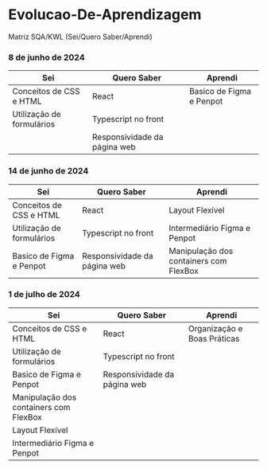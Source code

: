 # Evolucao-De-Aprendizagem

Matriz SQA/KWL (Sei/Quero Saber/Aprendi)

### 8 de junho de 2024

| Sei                         | Quero Saber                          | Aprendi                      |
|-----------------------------|--------------------------------------|------------------------------|
| Conceitos de CSS e HTML     | React                                | Basico de Figma e Penpot     |
| Utilização de formulários   | Typescript no front                  |                              |
|                             | Responsividade da página web         |                              |

### 14 de junho de 2024

| Sei                         | Quero Saber                          | Aprendi                      |
|-----------------------------|--------------------------------------|------------------------------|
| Conceitos de CSS e HTML     | React                                | Layout Flexível              |
| Utilização de formulários   | Typescript no front                  | Intermediário Figma e Penpot |
| Basico de Figma e Penpot    | Responsividade da página web         | Manipulação dos containers com FlexBox |

### 1 de julho de 2024

| Sei                         | Quero Saber                          | Aprendi                      |
|-----------------------------|--------------------------------------|------------------------------|
| Conceitos de CSS e HTML     | React                                | Organização e Boas Práticas  |
| Utilização de formulários   | Typescript no front                  |                              |
| Basico de Figma e Penpot    | Responsividade da página web         |                              |
| Manipulação dos containers com FlexBox |                              |                              |
| Layout Flexível             |                                      |                              |
| Intermediário Figma e Penpot |                                      |                              |
